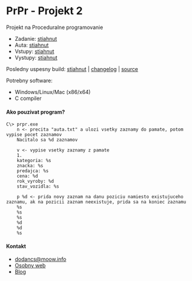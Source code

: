 # PrPr - Projekt 2

Projekt na Proceduralne programovanie

 * Zadanie: [stiahnut](resources/zadanie.pdf)
 * Auta: [stiahnut](resources/auta.txt)
 * Vstupy: [stiahnut](resources/vstupy.txt)
 * Vystupy: [stiahnut](resources/vystupy.txt)


Posledny uspesny build: [stiahnut](build/latest.exe) | [changelog](CHANGELOG.md) | [source](sources/)

Potrebny software:

 * Windows/Linux/Mac (x86/x64)
 * C compiler


#### Ako pouzivat program?

```
C\> prpr.exe
    n <- precita "auta.txt" a ulozi vsetky zaznamy do pamate, potom vypise pocet zaznamov
    Nacitalo sa %d zaznamov
    
    v <- vypise vsetky zaznamy z pamate
	1.
	kategoria: %s
    znacka: %s
    predajca: %s
    cena: %d
    rok_vyroby: %d
    stav_vozidla: %s
    
    p %d <- prida novy zaznam na danu poziciu namiesto existujuceho zaznamu, ak na pozicii zaznam neexistuje, prida sa na koniec zaznamu
    %s
    %s
    %s
    %d
    %d
    %s
```

#### Kontakt

 * dodancs@moow.info
 * [Osobny web](https://dodancs.moow.info)
 * [Blog](https://dodancs.moow.info/blog)